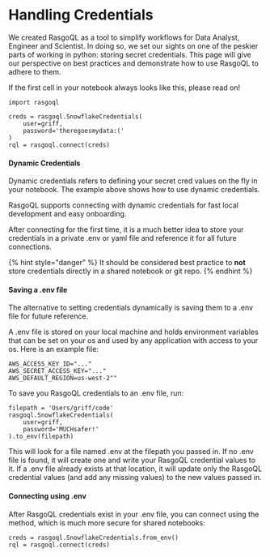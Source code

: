 # Handling Credentials

We created RasgoQL as a tool to simplify workflows for Data Analyst, Engineer and Scientist. In doing so, we set our sights on one of the peskier parts of working in python: storing secret credentials. This page will give our perspective on best practices and demonstrate how to use RasgoQL to adhere to them.

If the first cell in your notebook always looks like this, please read on!

```
import rasgoql

creds = rasgoql.SnowflakeCredentials(
    user=griff,
    password='theregoesmydata:('
)
rql = rasgoql.connect(creds)
```

#### Dynamic Credentials

Dynamic credentials refers to defining your secret cred values on the fly in your notebook. The example above shows how to use dynamic credentials.

RasgoQL supports connecting with dynamic credentials for fast local development and easy onboarding.

After connecting for the first time, it is a much better idea to store your credentials in a private .env or yaml file and reference it for all future connections.

{% hint style="danger" %}
It should be considered best practice to **not** store credentials directly in a shared notebook or git repo.
{% endhint %}

#### Saving a .env file

The alternative to setting credentials dynamically is saving them to a .env file for future reference.

A .env file is stored on your local machine and holds environment variables that can be set on your os and used by any application with access to your os. Here is an example file:

```
AWS_ACCESS_KEY_ID="..."
AWS_SECRET_ACCESS_KEY="..."
AWS_DEFAULT_REGION=us-west-2""
```

To save you RasgoQL credentials to an .env file, run:

```
filepath = 'Users/griff/code'
rasgoql.SnowflakeCredentials(
    user=griff,
    password='MUCHsafer!'
).to_env(filepath)
```

This will look for a file named .env at the filepath you passed in. If no .env file  is found, it will create one and write your RasgoQL credential values to it. If a .env file already exists at that location, it will update only the RasgoQL credential values (and add any missing values) to the new values passed in.

#### Connecting using .env

After RasgoQL credentials exist in your .env file, you can connect using the method, which is much more secure for shared notebooks:

```
creds = rasgoql.SnowflakeCredentials.from_env()
rql = rasgoql.connect(creds)
```

